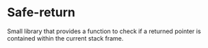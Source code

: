 # Safe-return
Small library that provides a function to check if a returned pointer is contained within the current stack frame.


